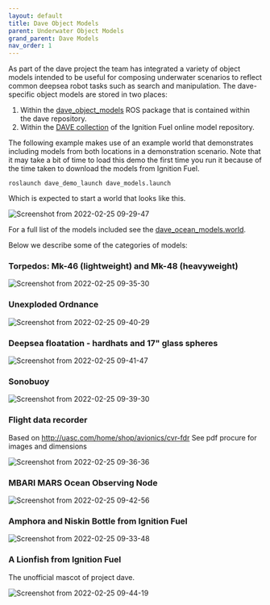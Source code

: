 ```yaml
---
layout: default
title: Dave Object Models
parent: Underwater Object Models
grand_parent: Dave Models
nav_order: 1
---
```



As part of the dave project the team has integrated a variety of object models intended to be useful for composing underwater scenarios to reflect common deepsea robot tasks such as search and manipulation.  The dave-specific object models are stored in two places:

1. Within the [dave_object_models](https://github.com/Field-Robotics-Lab/dave/tree/master/models/dave_object_models) ROS package that is contained within the dave repository.
2. Within the [DAVE collection](https://app.ignitionrobotics.org/Cole/fuel/collections/DAVE) of the Ignition Fuel online model repository.

The following example makes use of an example world that demonstrates including models from both locations in a demonstration scenario.  Note that it may take a bit of time to load this demo the first time you run it because of the time taken to download the models from Ignition Fuel.

```
roslaunch dave_demo_launch dave_models.launch
```

Which is expected to start a world that looks like this.

![Screenshot from 2022-02-25 09-29-47](https://user-images.githubusercontent.com/8921143/155760921-53a92b92-898d-428f-b09f-d330780fc5ce.png)


For a full list of the models included see the [dave_ocean_models.world](https://github.com/Field-Robotics-Lab/dave/blob/master/models/dave_worlds/worlds/dave_ocean_models.world).

Below we describe some of the categories of models:

### Torpedos: Mk-46 (lightweight) and Mk-48 (heavyweight)

![Screenshot from 2022-02-25 09-35-30](https://user-images.githubusercontent.com/8921143/155761200-8f31bf5c-40b2-4739-9e83-c50f600ecada.png)

### Unexploded Ordnance

![Screenshot from 2022-02-25 09-40-29](https://user-images.githubusercontent.com/8921143/155761872-8ded3866-dc03-496d-a9c6-728f8a0a1455.png)

### Deepsea floatation - hardhats and 17" glass spheres

![Screenshot from 2022-02-25 09-41-47](https://user-images.githubusercontent.com/8921143/155762079-7e21fdf7-e065-4db0-9aa1-e8b1598c9a52.png)


### Sonobuoy

![Screenshot from 2022-02-25 09-39-30](https://user-images.githubusercontent.com/8921143/155761620-dd698014-6ed0-4eb5-8fd0-77f3ff7952d5.png)


### Flight data recorder

Based on http://uasc.com/home/shop/avionics/cvr-fdr  See pdf procure for images and dimensions

![Screenshot from 2022-02-25 09-36-36](https://user-images.githubusercontent.com/8921143/155761299-7d1afb78-3beb-40c2-bb02-8b2d237f59c7.png)

### MBARI MARS Ocean Observing Node

![Screenshot from 2022-02-25 09-42-56](https://user-images.githubusercontent.com/8921143/155762176-ba45ec52-9001-4d24-8349-59edc44f57a9.png)


### Amphora and Niskin Bottle from Ignition Fuel

![Screenshot from 2022-02-25 09-33-48](https://user-images.githubusercontent.com/8921143/155760988-38daf204-859c-43b6-8614-4717287ca2b9.png)

### A Lionfish from Ignition Fuel

The unofficial mascot of project dave.

![Screenshot from 2022-02-25 09-44-19](https://user-images.githubusercontent.com/8921143/155762402-4dab6602-f19f-4ad1-a333-64b6f63f1293.png)

